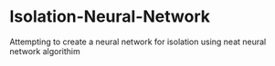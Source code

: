 # Isolation-Neural-Network
Attempting to create a neural network for isolation using neat neural network algorithim
